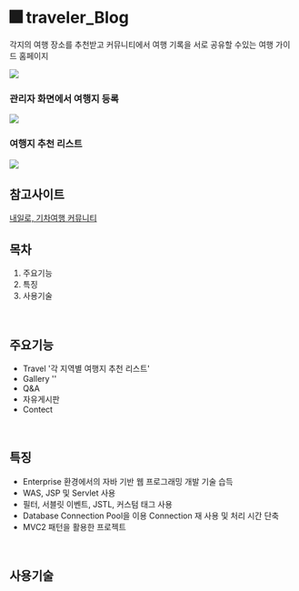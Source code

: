 #  🎆 traveler_Blog

각지의 여행 장소를 추천받고 커뮤니티에서 여행 기록을 서로 공유할 수있는 여행 가이드 홈페이지
<br/>


<img src="https://user-images.githubusercontent.com/58923654/91034721-6b41ef00-e640-11ea-8235-65c9e66a450a.gif">

### 관리자 화면에서 여행지 등록
<img src="https://user-images.githubusercontent.com/58923654/91035066-f622e980-e640-11ea-8cbe-0de71e46a4e5.PNG" >

### 여행지 추천 리스트 
<img src="https://user-images.githubusercontent.com/58923654/91035069-f6bb8000-e640-11ea-9e85-c876d1fc3a85.PNG" >


## 참고사이트
[내일로, 기차여행 커뮤니티](https://cafe.naver.com/hkct)
<br/>


## 목차
1. 주요기능
2. 특징
3. 사용기술
<br/>

## 주요기능
* Travel '각 지역별 여행지 추천 리스트'
* Gallery ''
* Q&A
* 자유게시판
* Contect

</br>

## 특징
- Enterprise 환경에서의 자바 기반 웹 프로그래밍 개발 기술 습득
- WAS, JSP 및 Servlet  사용
- 필터, 서블릿 이벤트, JSTL, 커스텀 태그 사용
- Database Connection Pool을 이용 Connection 재 사용 및 처리 시간 단축
- MVC2 패턴을 활용한 프로젝트
<br/>

## 사용기술

